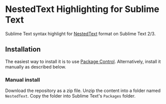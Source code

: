 # NestedText Highlighting for Sublime Text

Sublime Text syntax highlight for [NestedText](https://github.com/KenKundert/nestedtext) format on Sublime Text 2/3.

## Installation
The easiest way to install it is to use [Package Control](https://packagecontrol.io/). Alternatively, install it manually as described below.

### Manual install
Download the repository as a zip file. Unzip the content into a folder named `NestedText`. Copy the folder into Sublime Text's `Packages` folder.